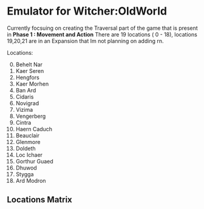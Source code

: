 # Emulator for Witcher:OldWorld

Currently focsuing on creating the Traversal part of the game that is present in **Phase 1 : Movement and Action**
There are 19 locations ( 0 - 18), locations 19,20,21 are in an Expansion that Im not planning on adding rn.

Locations:

0. Behelt Nar
1. Kaer Seren
2. Hengfors
3. Kaer Morhen
4. Ban Ard
5. Cidaris
6. Novigrad
7. Vizima
8. Vengerberg
9. Cintra
10. Haern Caduch
11. Beauclair
12. Glenmore
13. Doldeth
14. Loc Ichaer
15. Gorthur Guaed
16. Dhuwod
17. Stygga
18. Ard Modron

Locations Matrix
----------------




